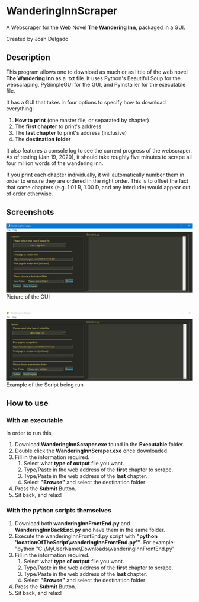 # WanderingInnScraper
A Webscraper for the Web Novel **The Wandering Inn**, packaged in a GUI.

Created by Josh Delgado

## Description

This program allows one to download as much or as little of the web novel **The Wandering Inn** as a .txt file. It uses Python's Beautiful Soup for the webscraping, PySimpleGUI for the GUI, and PyInstaller for the executable file.

It has a GUI that takes in four options to specify how to download everything:

1. **How to print** (one master file, or separated by chapter)
1. The **first chapter** to print's address
1. The **last chapter** to print's address (inclusive)
1. The **destination folder**


It also features a console log to see the current progress of the webscraper. As of testing (Jan 19, 2020), it should take roughly five minutes to scrape all four million words of the wandering inn.

If you print each chapter individually, it will automatically number them in order to ensure they are ordered in the right order. This is to offset the fact that some chapters (e.g. 1.01 R, 1.00 D, and any Interlude) would appear out of order otherwise.


## Screenshots
![GUI Screenshot](/images/GUI_Screenshot.png)
Picture of the GUI <br></br>

![GUI In Use](/images/demo.gif) 
Example of the Script being run



## How to use

### With an executable
In order to run this,

1. Download **WanderingInnScraper.exe** found in the **Executable** folder.
1. Double click the **WanderingInnScraper.exe** once downloaded.
1. Fill in the information required.
    1. Select what **type of output** file you want.
    1. Type/Paste in the web address of the **first** chapter to scrape.
    1. Type/Paste in the web address of the **last** chapter.
    1. Select **"Browse"** and select the destination folder
1. Press the **Submit** Button.
1. Sit back, and relax!

### With the python scripts themselves
1. Download both **wanderingInnFrontEnd.py** and **WanderingInnBackEnd.py** and have them in the same folder.
1. Execute the wanderingInnFrontEnd.py script with **"python 'locationOfTheScript\wanderingInnFrontEnd.py'"**.
  For example: "python "C:\MyUserName\Downloads\wanderingInnFrontEnd.py"
1. Fill in the information required.
    1. Select what **type of output** file you want.
    1. Type/Paste in the web address of the **first** chapter to scrape.
    1. Type/Paste in the web address of the **last** chapter.
    1. Select **"Browse"** and select the destination folder
1. Press the **Submit** Button.
1. Sit back, and relax!


